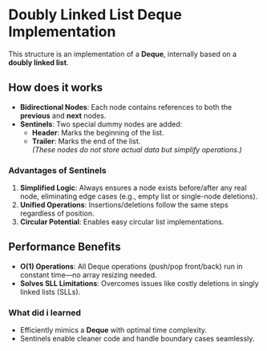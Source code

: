 # Doubly Linked List Deque Implementation  

This structure is an implementation of a **Deque**, internally based on a **doubly linked list**.  

## How does it works  

- **Bidirectional Nodes**: Each node contains references to both the **previous** and **next** nodes.  
- **Sentinels**: Two special dummy nodes are added:  
  - **Header**: Marks the beginning of the list.  
  - **Trailer**: Marks the end of the list.  
  *(These nodes do not store actual data but simplify operations.)*  

### Advantages of Sentinels  
1. **Simplified Logic**: Always ensures a node exists before/after any real node, eliminating edge cases (e.g., empty list or single-node deletions).  
2. **Unified Operations**: Insertions/deletions follow the same steps regardless of position.  
3. **Circular Potential**: Enables easy circular list implementations.  

## Performance Benefits  
- **O(1) Operations**: All Deque operations (push/pop front/back) run in constant time—no array resizing needed.  
- **Solves SLL Limitations**: Overcomes issues like costly deletions in singly linked lists (SLLs).  

### What did i learned 
- Efficiently mimics a **Deque** with optimal time complexity.  
- Sentinels enable cleaner code and handle boundary cases seamlessly.  

